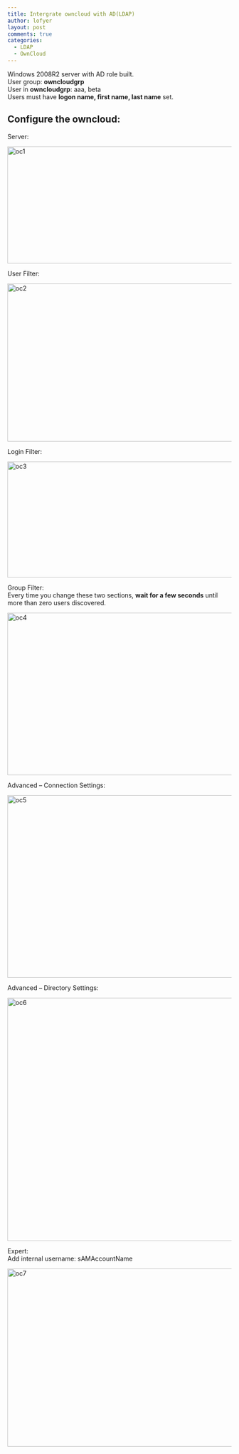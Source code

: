 ```yaml
---
title: Intergrate owncloud with AD(LDAP)
author: lofyer
layout: post
comments: true
categories:
  - LDAP
  - OwnCloud
---
```

Windows 2008R2 server with AD role built.  
User group: **owncloudgrp**  
User in **owncloudgrp**: aaa, beta  
Users must have **logon name, first name, last name** set.

## Configure the owncloud:

Server:

<a href="http://blog.lofyer.org/intergrate-owncloud-adldap/oc1/" rel="attachment wp-att-3165"><img src="http://lofyer.github.io/uploads/oc1.png" alt="oc1" width="833" height="262" class="alignnone size-full wp-image-3165" /></a>

User Filter:

<a href="http://blog.lofyer.org/intergrate-owncloud-adldap/oc2/" rel="attachment wp-att-3166"><img src="http://lofyer.github.io/uploads/oc2.png" alt="oc2" width="834" height="354" class="alignnone size-full wp-image-3166" /></a>

Login Filter:

<a href="http://blog.lofyer.org/intergrate-owncloud-adldap/oc3/" rel="attachment wp-att-3167"><img src="http://lofyer.github.io/uploads/oc3.png" alt="oc3" width="850" height="260" class="alignnone size-full wp-image-3167" /></a>

Group Filter:  
Every time you change these two sections, **wait for a few seconds** until more than zero users discovered.

<a href="http://blog.lofyer.org/intergrate-owncloud-adldap/oc4/" rel="attachment wp-att-3168"><img src="http://lofyer.github.io/uploads/oc4.png" alt="oc4" width="844" height="364" class="alignnone size-full wp-image-3168" /></a>

Advanced &#8211; Connection Settings:

<a href="http://blog.lofyer.org/intergrate-owncloud-adldap/oc5/" rel="attachment wp-att-3169"><img src="http://lofyer.github.io/uploads/oc5.png" alt="oc5" width="842" height="409" class="alignnone size-full wp-image-3169" /></a>

Advanced &#8211; Directory Settings:

<a href="http://blog.lofyer.org/intergrate-owncloud-adldap/oc6/" rel="attachment wp-att-3170"><img src="http://lofyer.github.io/uploads/oc6.png" alt="oc6" width="904" height="545" class="alignnone size-full wp-image-3170" /></a>

Expert:  
Add internal username: sAMAccountName

<a href="http://blog.lofyer.org/intergrate-owncloud-adldap/oc7/" rel="attachment wp-att-3171"><img src="http://lofyer.github.io/uploads/oc7.png" alt="oc7" width="893" height="399" class="alignnone size-full wp-image-3171" /></a>